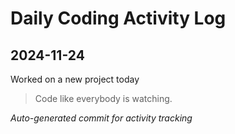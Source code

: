 # Daily Coding Activity Log

## 2024-11-24

Worked on a new project today

> Code like everybody is watching.

*Auto-generated commit for activity tracking*
